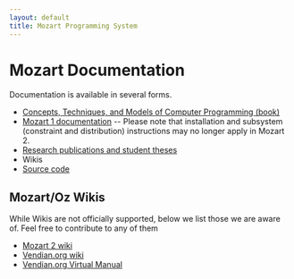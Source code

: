 ```yaml
---
layout: default
title: Mozart Programming System
---
```


# Mozart Documentation

Documentation is available in several forms.

* [Concepts, Techniques, and Models of Computer Programming (book)](http://www.info.ucl.ac.be/~pvr/book.html)
* [Mozart 1 documentation](/mozart-v1/doc-1.4.0/) -- Please note that installation and subsystem (constraint and distribution) instructions may no longer apply in Mozart 2.
* [Research publications and student theses](/publications/)
* Wikis
* [Source code](https://github.com/mozart/mozart2)

## Mozart/Oz Wikis

While Wikis are not officially supported, below we list those we are aware of.
Feel free to contribute to any of them

- [Mozart 2 wiki](https://github.com/mozart/mozart2/wiki)
- [Vendian.org wiki](http://www.vendian.org/oz/wiki/)
- [Vendian.org Virtual Manual](http://www.vendian.org/oz/wiki/index.cgi?VirtualManual)

